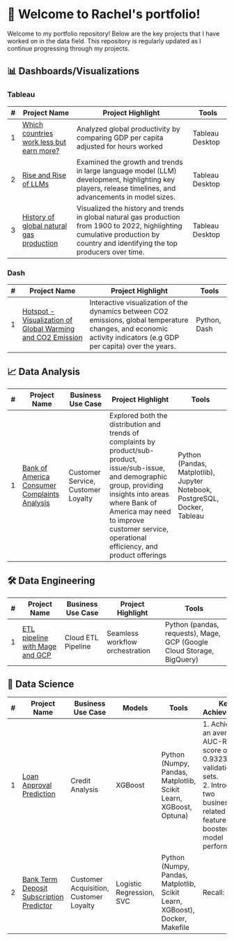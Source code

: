 # 👋 Welcome to Rachel's portfolio!

Welcome to my portfolio repository! Below are the key projects that I have worked on in the data field. This repository is regularly updated as I continue progressing through my projects.

## 📊 Dashboards/Visualizations

### Tableau

| #  | Project Name   | Project Highlight                                                                                  | Tools               |
|----|----------------|----------------------------------------------------------------------------------------------------|--------------------------|
| 1  | [Which countries work less but earn more?](https://public.tableau.com/app/profile/rachel.li3670/viz/Whichcountriesworklessbutearnmore/Dashboard)            | Analyzed global productivity by comparing GDP per capita adjusted for hours worked  | Tableau Desktop |
| 2  | [Rise and Rise of LLMs](https://public.tableau.com/app/profile/rachel.li3670/viz/RiseandRiseofLLMs/Dashboard1)  | Examined the growth and trends in large language model (LLM) development, highlighting key players, release timelines, and advancements in model sizes.    | Tableau Desktop            |
| 3  | [History of global natural gas production](https://public.tableau.com/app/profile/rachel.li3670/viz/Historyofglobalnaturalgasproduction/NaturalGas) | Visualized the history and trends in global natural gas production from 1900 to 2022, highlighting cumulative production by country and identifying the top producers over time.    | Tableau Desktop            |


### Dash

| #  | Project Name   | Project Highlight                                                                                  | Tools               |
|----|----------------|----------------------------------------------------------------------------------------------------|--------------------------|
| 1  | [Hotspot - Visualization of Global Warming and CO2 Emission](https://github.com/Rachel0619/Hotspot/tree/main) | Interactive visualization of the dynamics between CO2 emissions, global temperature changes, and economic activity indicators (e.g GDP per capita) over the years.    | Python, Dash            |


## 📈 Data Analysis

| #  | Project Name                                                                 | Business Use Case         | Project Highlight                                     | Tools                              |
|----|-----------------------------------------------------------------------------|---------------------------|------------------------------------------------------|-----------------------------------------|
| 1  | [Bank of America Consumer Complaints Analysis](https://github.com/Rachel0619/Bank-of-America-Consumer-Complaints-Analysis) | Customer Service, Customer Loyalty | Explored both the distribution and trends of complaints by product/sub-product, issue/sub-issue, and demographic group, providing insights into areas where Bank of America may need to improve customer service, operational efficiency, and product offerings | Python (Pandas, Matplotlib), Jupyter Notebook, PostgreSQL, Docker, Tableau |


## 🛠️ Data Engineering

| #  | Project Name                                                                                       | Business Use Case       | Project Highlight                                 | Tools                                     |
|----|---------------------------------------------------------------------------------------------------|-------------------------|--------------------------------------------------|-----------------------------------------------|
| 1  | [ETL pipeline with Mage and GCP](https://github.com/Rachel0619/Bank-of-America-Consumer-Complaints-Analysis/tree/main/docker_mage_gcp) | Cloud ETL Pipeline      | Seamless workflow orchestration      | Python (pandas, requests), Mage, GCP (Google Cloud Storage, BigQuery) |


## 🤖 Data Science

| #  | Project Name                 | Business Use Case                          | Models                                 | Tools                                      | Key Achievement                                                             |
|----|------------------------------|--------------------------------------------|------------------------------------------|----------------------------------------------|------------------------------------------------------------------------------|
| 1  | [Loan Approval Prediction](https://github.com/Rachel0619/Loan-Approval-Prediction) | Credit Analysis | XGBoost | Python (Numpy, Pandas, Matplotlib, Scikit Learn, XGBoost, Optuna) | 1. Achieved an average AUC-ROC score of 0.9323 on validation sets. <br> 2. Introduced two business-related features that boosted model performance. |
| 2  | [Bank Term Deposit Subscription Predictor](https://github.com/Rachel0619/Bank-Marketing-Project) | Customer Acquisition, Customer Loyalty | Logistic Regression, SVC | Python (Numpy, Pandas, Matplotlib, Scikit Learn, XGBoost), Docker, Makefile | Recall: 0.875 |